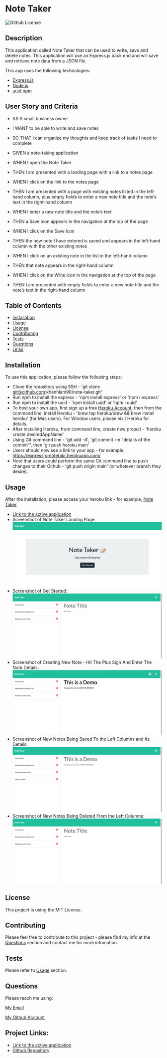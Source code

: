 # Note Taker

![Github License](https://img.shields.io/static/v1?label=License&message=MIT&color=blue&style=for-the-badge)

## Description
This application called Note Taker that can be used to write, save and delete notes. This application will use an Express.js back end and will save and retrieve note data from a JSON file.

This app uses the following technologies:
- [Express.js](https://www.npmjs.com/package/express)
- [Node.js](https://nodejs.org/en/)
- [uuid npm](https://www.npmjs.com/package/uuid)

## User Story and Criteria
- AS A small business owner
- I WANT to be able to write and save notes
- SO THAT I can organize my thoughts and keep track of tasks I need to complete

- GIVEN a note-taking application
- WHEN I open the Note Taker
- THEN I am presented with a landing page with a link to a notes page
- WHEN I click on the link to the notes page
- THEN I am presented with a page with existing notes listed in the left-hand column, plus empty fields to enter a new note title and the note’s text in the right-hand column
- WHEN I enter a new note title and the note’s text
- THEN a Save icon appears in the navigation at the top of the page
- WHEN I click on the Save icon
- THEN the new note I have entered is saved and appears in the left-hand column with the other existing notes
- WHEN I click on an existing note in the list in the left-hand column
- THEN that note appears in the right-hand column
- WHEN I click on the Write icon in the navigation at the top of the page
- THEN I am presented with empty fields to enter a new note title and the note’s text in the right-hand column


## Table of Contents

* [Installation](#installation)
* [Usage](#usage)
* [License](#license)
* [Contributing](#contributing)
* [Tests](#tests)
* [Questions](#questions)
* [Links](#links)

## Installation

To use this application, please follow the following steps:
- Clone the repository using SSH - 'git clone git@github.com:khanhlam90/note-taker.git'
- Run npm to install the express - 'npm install express' or 'npm i express'
- Run npm to install the uuid - 'npm install uuid' or 'npm i uuid'
- To host your own app, first sign up a free [Heroku Account](https://www.heroku.com/), then from the command line, install Heroku - 'brew tap heroku/brew && brew install heroku' (for Mac users). For Window users, please visit Heroku for details.
- After installing Heroku, from command line, create new project - 'heroku create desiredAppName'
- Using Git command line - 'git add -A', 'git commit -m "details of the commit"', then 'git push heroku main'
- Users should now see a link to your app - for example, https://expressjs-notetakr.herokuapp.com/
- Note that users could perform the same Git command line to push changes to their Github - 'git push origin main' (or whatever branch they desire).

## Usage 
After the installation, please access your heroku link - for example,  [Note Taker](https://expressjs-notetakr.herokuapp.com/)
- [Link to the active application](https://expressjs-notetakr.herokuapp.com/)
- Screenshot of Note Taker Landing Page:
![Screenshot of Note Taker Landing Page](./public/assets/images/demonstration-0.png)
- Screenshot of Get Started:
![Screenshot of Get Started](./public/assets/images/demonstration-1.png)
- Screenshot of Creating New Note - Hit The Plus Sign And Enter The Note Details:
![Screenshot of Creating New Note](./public/assets/images/demonstration-2.png)
- Screenshot of New Notes Being Saved To the Left Columns and Its Details:
![Screenshot of New Note Being Saved](./public/assets/images/demonstration-3.png)
- Screenshot of New Notes Being Deleted From the Left Columns:
![Screenshot of New Notes Being Deleted](./public/assets/images/demonstration-4.png)

## License

This project is using the MIT License.

## Contributing

Please feel free to contribute to this project - please find my info at the [Questions](#questions) section and contact me for more infomation.

## Tests

Please refer to [Usage](#usage) section.

## Questions

Please reach me using:

<a href = "mailto:khanhlam1990@yahoo.com"> My Email </a>

[My Github Account](https://github.com/khanhlam90)

## Project Links:
* [Link to the active application](https://expressjs-notetakr.herokuapp.com/)
* [Github Repository](https://github.com/khanhlam90/note-taker.git)

